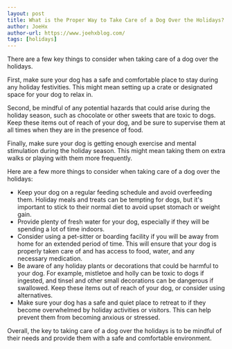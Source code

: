 ```yaml
---
layout: post
title: What is the Proper Way to Take Care of a Dog Over the Holidays?
author: JoeHx
author-url: https://www.joehxblog.com/
tags: [holidays]
---
```


There are a few key things to consider when taking care of a dog over the holidays.

First, make sure your dog has a safe and comfortable place to stay during any holiday festivities. This might mean setting up a crate or designated space for your dog to relax in.

Second, be mindful of any potential hazards that could arise during the holiday season, such as chocolate or other sweets that are toxic to dogs. Keep these items out of reach of your dog, and be sure to supervise them at all times when they are in the presence of food.

Finally, make sure your dog is getting enough exercise and mental stimulation during the holiday season. This might mean taking them on extra walks or playing with them more frequently.

Here are a few more things to consider when taking care of a dog over the holidays:

* Keep your dog on a regular feeding schedule and avoid overfeeding them. Holiday meals and treats can be tempting for dogs, but it's important to stick to their normal diet to avoid upset stomach or weight gain.
* Provide plenty of fresh water for your dog, especially if they will be spending a lot of time indoors.
* Consider using a pet-sitter or boarding facility if you will be away from home for an extended period of time. This will ensure that your dog is properly taken care of and has access to food, water, and any necessary medication.
* Be aware of any holiday plants or decorations that could be harmful to your dog. For example, mistletoe and holly can be toxic to dogs if ingested, and tinsel and other small decorations can be dangerous if swallowed. Keep these items out of reach of your dog, or consider using alternatives.
* Make sure your dog has a safe and quiet place to retreat to if they become overwhelmed by holiday activities or visitors. This can help prevent them from becoming anxious or stressed.

Overall, the key to taking care of a dog over the holidays is to be mindful of their needs and provide them with a safe and comfortable environment.